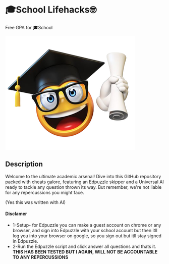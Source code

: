 
# 🎓School Lifehacks🤓

Free GPA for 🎓School


![Logo](https://github.com/DraftyZv22/School-Hax/blob/main/img)


## Description

Welcome to the ultimate academic arsenal! Dive into this GitHub repository packed with cheats galore, featuring an Edpuzzle skipper and a Universal AI ready to tackle any question thrown its way. But remember, we're not liable for any repercussions you might face.

(Yes this was written with AI)
#### Disclamer

* 1-Setup- for Edpuzzle you can make a guest account on chrome or any browser, and sign into Edpuzzle with your school account but then itll log you into your browser on google, so you sign out but itll stay signed in Edpuzzle. 
* 2-Run the Edpuzzle script and click answer all questions and thats it. 
**THIS HAS BEEN TESTED BUT I AGAIN, WILL NOT BE ACCOUNTABLE TO ANY REPERCUSSIONS**

